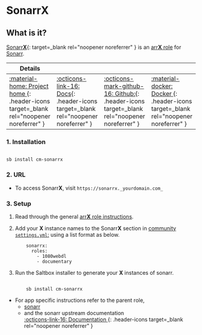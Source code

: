 # Sonarr**X**

## What is it?

[Sonarr**X**](https://sonarr.tv/){: target=_blank rel="noopener noreferrer" } is an [arr**X** role](../../community/apps/arrx.md) for [Sonarr](../../apps/sonarr.md).

| Details     |             |             |             |
|-------------|-------------|-------------|-------------|
| [:material-home: Project home ](https://sonarr.tv/){: .header-icons target=_blank rel="noopener noreferrer" } | [:octicons-link-16: Docs](https://wiki.servarr.com/Sonarr){: .header-icons target=_blank rel="noopener noreferrer" } | [:octicons-mark-github-16: Github:](https://github.com/sonarr/sonarr){: .header-icons target=_blank rel="noopener noreferrer" } | [:material-docker: Docker ](https://hub.docker.com/r/hotio/sonarr){: .header-icons target=_blank rel="noopener noreferrer" }|

### 1. Installation

``` shell

sb install cm-sonarrx

```

### 2. URL

- To access Sonarr**X**, visit `https://sonarrx._yourdomain.com_`

### 3. Setup

1. Read through the general [arr**X** role instructions](../../community/apps/arrx.md).

2. Add your **X** instance names to the Sonarr**X** section in [community `settings.yml`:](../../community/settings.md) using a list format as below.

    ``` { .yaml }
        sonarrx:
          roles:
            - 1080webdl
            - documentary
    ```

3. Run the Saltbox installer to generate your **X** instances of sonarr.

      ``` { .shell }

          sb install cm-sonarrx

      ```

- For app specific instructions refer to the parent role,
     - [sonarr](../../apps/sonarr.md)<Br/>
     - and the sonarr upstream documentation <BR/>
       [:octicons-link-16: Documentation ](https://wiki.servarr.com/Sonarr){: .header-icons target=_blank rel="noopener noreferrer" }

